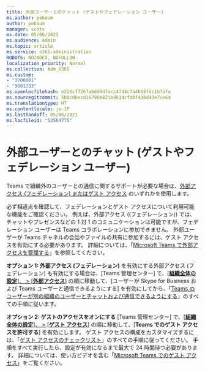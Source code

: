 ```yaml
---
title: 外部ユーザーとのチャット (ゲストやフェデレーション ユーザー)
ms.author: pebaum
author: pebaum
manager: scotv
ms.date: 05/06/2021
ms.audience: Admin
ms.topic: article
ms.service: o365-administration
ROBOTS: NOINDEX, NOFOLLOW
localization_priority: Normal
ms.collection: Adm_O365
ms.custom:
- "3700001"
- "9001733"
ms.openlocfilehash: e226c77267a6dd6dfacc47d4c7a4b56fdc1b7afe
ms.sourcegitcommit: 5b0cd6ecd16798a421b9614cfd0f416d43e7ce6a
ms.translationtype: HT
ms.contentlocale: ja-JP
ms.lasthandoff: 05/06/2021
ms.locfileid: "52564775"
---
```

# <a name="chat-with-external-users---guests-or-federated-users"></a>外部ユーザーとのチャット (ゲストやフェデレーション ユーザー)

Teams で組織外のユーザーとの通信に関するサポートが必要な場合は、[外部アクセス (フェデレーション) またはゲスト アクセス](https://docs.microsoft.com/microsoftteams/manage-external-access#external-access-vs-guest-access) のいずれかを使用します。

必ず相違点を確認して、フェデレーションとゲスト アクセスについて利用可能な機能をご確認ください。 例えば、外部アクセス ((フェデレーション)) では、チャットやプレゼンスなどの 1 対 1 のコミュニケーションは可能ですが、フェデレーション ユーザーは Teams コラボレーションに参加できません。 外部ユーザーが Teams チャネルの会話やファイルの共有に参加するには、ゲスト アクセスを有効にする必要があります。 詳細については、「[Microsoft Teams で外部アクセスを管理する](https://docs.microsoft.com/microsoftteams/manage-external-access#external-access-vs-guest-access)」を参照してください。

**オプション 1: 外部アクセス (フェデレーション)** を有効にする外部アクセス (フェデレーション) も有効にする場合は、[Teams 管理センター] で、[[**組織全体の設定**]、 > [**外部アクセス**]](https://admin.teams.microsoft.com/company-wide-settings/external-communications) の順に移動して、[ユーザーが Skype for Business および Teams ユーザーと通信できるようにする] を有効にしてから、「[Teams のユーザーが別の組織のユーザーとチャットおよび通信できるようにする](https://docs.microsoft.com/microsoftteams/manage-external-access#let-your-teams-users-chat-and-communicate-with-users-in-another-organization)」のすべての手順に従います。

**オプション 2: ゲストのアクセスをオンにする** [Teams 管理センター] で、[[**組織全体の設定**]、 > [**ゲスト アクセス**]](https://admin.teams.microsoft.com/company-wide-settings/guest-configuration) の順に移動して、[**Teams でのゲスト アクセスを許可する**] を有効にします。 ゲスト アクセスの構成をカスタマイズするには、「[ゲスト アクセスのチェックリスト](https://docs.microsoft.com/microsoftteams/guest-access-checklist)」のすべての手順に従ってください。 手順をすべて実行したら、設定が有効になるまで最大で 24 時間待つ必要があります。 詳細については、使い方ビデオを含む「[Microsoft Teams でのゲスト アクセス](https://docs.microsoft.com/microsoftteams/guest-access)」をご覧ください。